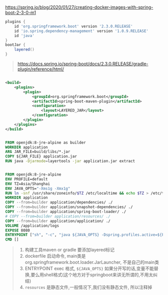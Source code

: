 https://spring.io/blog/2020/01/27/creating-docker-images-with-spring-boot-2-3-0-m1


```groovy
plugins {
    id 'org.springframework.boot' version '2.3.0.RELEASE'
    id 'io.spring.dependency-management' version '1.0.9.RELEASE'
    id 'java'
}
bootJar {
    layered()
}
```

> https://docs.spring.io/spring-boot/docs/2.3.0.RELEASE/gradle-plugin/reference/html/

```xml

<build>
    <plugins>
        <plugin>
            <groupId>org.springframework.boot</groupId>
            <artifactId>spring-boot-maven-plugin</artifactId>
            <configuration>
                <layout>LAYERED_JAR</layout>
            </configuration>
        </plugin>
    </plugins>
</build>
```


```dockerfile

FROM openjdk:8-jre-alpine as builder
WORKDIR application
ARG JAR_FILE=build/libs/*.jar
COPY ${JAR_FILE} application.jar
RUN java -Djarmode=layertools -jar application.jar extract


FROM openjdk:8-jre-alpine
ENV PROFILE=default
ENV TZ=Asia/Shanghai
ENV JAVA_OPTS="-Xms1g -Xmx1g"
RUN ln -snf /usr/share/zoneinfo/$TZ /etc/localtime && echo $TZ > /etc/timezone
WORKDIR application
COPY --from=builder application/dependencies/ ./
COPY --from=builder application/snapshot-dependencies/ ./
COPY --from=builder application/spring-boot-loader/ ./
# COPY --from=builder application/resources/ ./
COPY --from=builder application/application/ ./
VOLUME /application/logs
EXPOSE 8080
ENTRYPOINT ["sh", "-c", "java ${JAVA_OPTS} -Dspring.profiles.active=${PROFILE} -Djava.security.egd=file:/dev/./urandom -Dfile.encoding=utf-8 org.springframework.boot.loader.JarLauncher"]
CMD []
```



> 1. 构建工具maven or gradle 要添加layered标记
> 2. dockerfile 启动命令, main类是org.springframework.boot.loader.JarLauncher, 不是自己的main类
> 3. ENTRYPOINT exec 格式, `${JAVA_OPTS}` 如果分开写的话,变量不能替换,要么用shell格式(这个地方对于springboot来讲无所谓的,不用太纠结)
> 4. `resources` 是静态文件,一般情况下,我们没有静态文件, 所以注释掉














